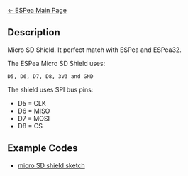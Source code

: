 [← ESPea Main Page](ESPea_And_Shields.md)

## Description

Micro SD Shield. It perfect match with ESPea and ESPea32.

The ESPea Micro SD Shield uses:

`D5, D6, D7, D8, 3V3 and GND`

The shield uses SPI bus pins:

  - D5 = CLK
  - D6 = MISO
  - D7 = MOSI
  - D8 = CS

## Example Codes

  - [micro SD shield
    sketch](https://github.com/AprilBrother/ESPea-Examples/blob/master/examples/03.Shields/shield-micro-sd/shield-micro-sd.ino)
